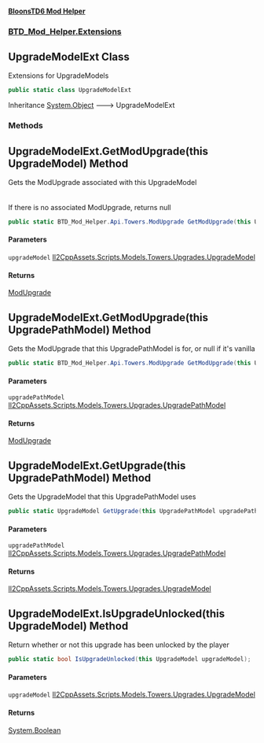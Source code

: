 #### [BloonsTD6 Mod Helper](README.md 'README')
### [BTD_Mod_Helper.Extensions](README.md#BTD_Mod_Helper.Extensions 'BTD_Mod_Helper.Extensions')

## UpgradeModelExt Class

Extensions for UpgradeModels

```csharp
public static class UpgradeModelExt
```

Inheritance [System.Object](https://docs.microsoft.com/en-us/dotnet/api/System.Object 'System.Object') &#129106; UpgradeModelExt
### Methods

<a name='BTD_Mod_Helper.Extensions.UpgradeModelExt.GetModUpgrade(thisUpgradeModel)'></a>

## UpgradeModelExt.GetModUpgrade(this UpgradeModel) Method

Gets the ModUpgrade associated with this UpgradeModel  
<br/>  
If there is no associated ModUpgrade, returns null

```csharp
public static BTD_Mod_Helper.Api.Towers.ModUpgrade GetModUpgrade(this UpgradeModel upgradeModel);
```
#### Parameters

<a name='BTD_Mod_Helper.Extensions.UpgradeModelExt.GetModUpgrade(thisUpgradeModel).upgradeModel'></a>

`upgradeModel` [Il2CppAssets.Scripts.Models.Towers.Upgrades.UpgradeModel](https://docs.microsoft.com/en-us/dotnet/api/Il2CppAssets.Scripts.Models.Towers.Upgrades.UpgradeModel 'Il2CppAssets.Scripts.Models.Towers.Upgrades.UpgradeModel')

#### Returns
[ModUpgrade](BTD_Mod_Helper.Api.Towers.ModUpgrade.md 'BTD_Mod_Helper.Api.Towers.ModUpgrade')

<a name='BTD_Mod_Helper.Extensions.UpgradeModelExt.GetModUpgrade(thisUpgradePathModel)'></a>

## UpgradeModelExt.GetModUpgrade(this UpgradePathModel) Method

Gets the ModUpgrade that this UpgradePathModel is for, or null if it's vanilla

```csharp
public static BTD_Mod_Helper.Api.Towers.ModUpgrade GetModUpgrade(this UpgradePathModel upgradePathModel);
```
#### Parameters

<a name='BTD_Mod_Helper.Extensions.UpgradeModelExt.GetModUpgrade(thisUpgradePathModel).upgradePathModel'></a>

`upgradePathModel` [Il2CppAssets.Scripts.Models.Towers.Upgrades.UpgradePathModel](https://docs.microsoft.com/en-us/dotnet/api/Il2CppAssets.Scripts.Models.Towers.Upgrades.UpgradePathModel 'Il2CppAssets.Scripts.Models.Towers.Upgrades.UpgradePathModel')

#### Returns
[ModUpgrade](BTD_Mod_Helper.Api.Towers.ModUpgrade.md 'BTD_Mod_Helper.Api.Towers.ModUpgrade')

<a name='BTD_Mod_Helper.Extensions.UpgradeModelExt.GetUpgrade(thisUpgradePathModel)'></a>

## UpgradeModelExt.GetUpgrade(this UpgradePathModel) Method

Gets the UpgradeModel that this UpgradePathModel uses

```csharp
public static UpgradeModel GetUpgrade(this UpgradePathModel upgradePathModel);
```
#### Parameters

<a name='BTD_Mod_Helper.Extensions.UpgradeModelExt.GetUpgrade(thisUpgradePathModel).upgradePathModel'></a>

`upgradePathModel` [Il2CppAssets.Scripts.Models.Towers.Upgrades.UpgradePathModel](https://docs.microsoft.com/en-us/dotnet/api/Il2CppAssets.Scripts.Models.Towers.Upgrades.UpgradePathModel 'Il2CppAssets.Scripts.Models.Towers.Upgrades.UpgradePathModel')

#### Returns
[Il2CppAssets.Scripts.Models.Towers.Upgrades.UpgradeModel](https://docs.microsoft.com/en-us/dotnet/api/Il2CppAssets.Scripts.Models.Towers.Upgrades.UpgradeModel 'Il2CppAssets.Scripts.Models.Towers.Upgrades.UpgradeModel')

<a name='BTD_Mod_Helper.Extensions.UpgradeModelExt.IsUpgradeUnlocked(thisUpgradeModel)'></a>

## UpgradeModelExt.IsUpgradeUnlocked(this UpgradeModel) Method

Return whether or not this upgrade has been unlocked by the player

```csharp
public static bool IsUpgradeUnlocked(this UpgradeModel upgradeModel);
```
#### Parameters

<a name='BTD_Mod_Helper.Extensions.UpgradeModelExt.IsUpgradeUnlocked(thisUpgradeModel).upgradeModel'></a>

`upgradeModel` [Il2CppAssets.Scripts.Models.Towers.Upgrades.UpgradeModel](https://docs.microsoft.com/en-us/dotnet/api/Il2CppAssets.Scripts.Models.Towers.Upgrades.UpgradeModel 'Il2CppAssets.Scripts.Models.Towers.Upgrades.UpgradeModel')

#### Returns
[System.Boolean](https://docs.microsoft.com/en-us/dotnet/api/System.Boolean 'System.Boolean')